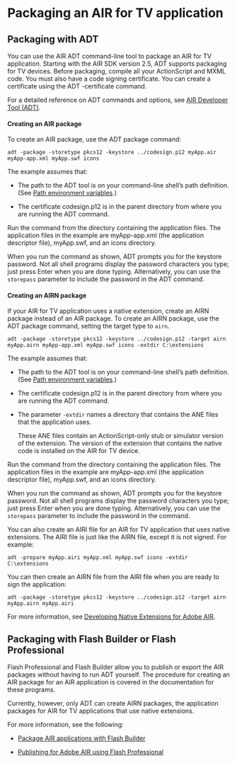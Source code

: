 # Packaging an AIR for TV application

<div>

</div>

<div>

## Packaging with ADT

<div>

You can use the AIR ADT command-line tool to package an AIR for TV application.
Starting with the AIR SDK version 2.5, ADT supports packaging for TV devices.
Before packaging, compile all your ActionScript and MXML code. You must also
have a code signing certificate. You can create a certificate using the ADT
-certificate command.

For a detailed reference on ADT commands and options, see
[AIR Developer Tool (ADT)](WS5b3ccc516d4fbf351e63e3d118666ade46-7fd9.html).

<div>

#### Creating an AIR package

To create an AIR package, use the ADT package command:

    adt -package -storetype pkcs12 -keystore ../codesign.p12 myApp.air myApp-app.xml myApp.swf icons

The example assumes that:

<div>

- The path to the ADT tool is on your command-line shell’s path definition. (See
  [Path environment variables](WSfffb011ac560372f-71994050128cca87097-8000.html).)

- The certificate codesign.p12 is in the parent directory from where you are
  running the ADT command.

</div>

Run the command from the directory containing the application files. The
application files in the example are myApp-app.xml (the application descriptor
file), myApp.swf, and an icons directory.

When you run the command as shown, ADT prompts you for the keystore password.
Not all shell programs display the password characters you type; just press
Enter when you are done typing. Alternatively, you can use the `storepass`
parameter to include the password in the ADT command.

</div>

<div>

#### Creating an AIRN package

If your AIR for TV application uses a native extension, create an AIRN package
instead of an AIR package. To create an AIRN package, use the ADT package
command, setting the target type to `airn`.

    adt -package -storetype pkcs12 -keystore ../codesign.p12 -target airn myApp.airn myApp-app.xml myApp.swf icons -extdir C:\extensions

The example assumes that:

<div>

- The path to the ADT tool is on your command-line shell’s path definition. (See
  [Path environment variables](WSfffb011ac560372f-71994050128cca87097-8000.html).)

- The certificate codesign.p12 is in the parent directory from where you are
  running the ADT command.

- The parameter `-extdir` names a directory that contains the ANE files that the
  application uses.

  These ANE files contain an ActionScript-only stub or simulator version of the
  extension. The version of the extension that contains the native code is
  installed on the AIR for TV device.

</div>

Run the command from the directory containing the application files. The
application files in the example are myApp-app.xml (the application descriptor
file), myApp.swf, and an icons directory.

When you run the command as shown, ADT prompts you for the keystore password.
Not all shell programs display the password characters you type; just press
Enter when you are done typing. Alternatively, you can use the `storepass`
parameter to include the password in the command.

You can also create an AIRI file for an AIR for TV application that uses native
extensions. The AIRI file is just like the AIRN file, except it is not signed.
For example:

    adt -prepare myApp.airi myApp.xml myApp.swf icons -extdir C:\extensions

You can then create an AIRN file from the AIRI file when you are ready to sign
the application:

    adt -package -storetype pkcs12 -keystore ../codesign.p12 -target airn myApp.airn myApp.airi

For more information, see
[Developing Native Extensions for Adobe AIR](http://www.adobe.com/go/learn_air_as_extensions_en).

</div>

</div>

</div>

<div>

## Packaging with Flash Builder or Flash Professional

<div>

Flash Professional and Flash Builder allow you to publish or export the AIR
packages without having to run ADT yourself. The procedure for creating an AIR
package for an AIR application is covered in the documentation for these
programs.

Currently, however, only ADT can create AIRN packages, the application packages
for AIR for TV applications that use native extensions.

For more information, see the following:

<div>

- [Package AIR applications with Flash Builder](http://www.adobe.com/go/learn_dev_AIR_Flash_Builder_en)

- [Publishing for Adobe AIR using Flash Professional](http://www.adobe.com/go/learn_publish_AIR_Flash_Pro_en)

</div>

</div>

</div>

<div>

<div>



</div>

</div>
